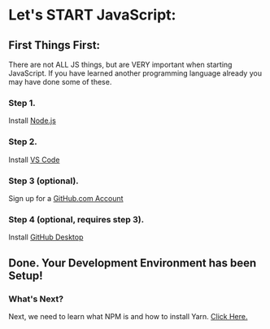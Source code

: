 # Let's START JavaScript:

## First Things First:

There are not ALL JS things, but are VERY important when starting JavaScript. If you have learned another programming language already you may have done some of these.

### Step 1.

Install [Node.js](https://nodejs.org)

### Step 2.

Install [VS Code](https://code.visualstudio.com/)

### Step 3 (optional).

Sign up for a [GitHub.com Account](https://github.com)

### Step 4 (optional, requires step 3).

Install [GitHub Desktop](https://desktop.github.com/)

## Done. Your Development Environment has been Setup!

### What's Next?

Next, we need to learn what NPM is and how to install Yarn. [Click Here.](/npm.md)
